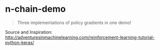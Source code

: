 # n-chain-demo

> Three implementations of policy gradients in one demo!

Source and Inspiration: http://adventuresinmachinelearning.com/reinforcement-learning-tutorial-python-keras/
